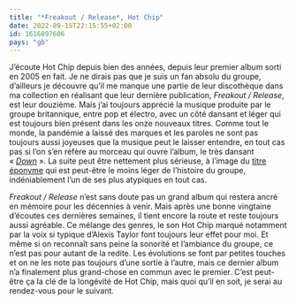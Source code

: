 ```yaml
---
title: "*Freakout / Release*, Hot Chip"
date: 2022-09-15T22:15:55+02:00
id: 1616897606 
pays: "gb"
---
```


J’écoute Hot Chip depuis bien des années, depuis leur premier album sorti en 2005 en fait. Je ne dirais pas que je suis un fan absolu du groupe, d’ailleurs je découvre qu’il me manque une partie de leur discothèque dans ma collection en réalisant que leur dernière publication, *Freakout / Release*, est leur douzième. Mais j’ai toujours apprécié la musique produite par le groupe britannique, entre pop et électro, avec un côté dansant et léger qui est toujours bien présent dans les onze nouveaux titres. Comme tout le monde, la pandémie a laissé des marques et les paroles ne sont pas toujours aussi joyeuses que la musique peut le laisser entendre, en tout cas pas si l’on s’en réfère au morceau qui ouvre l’album, le très dansant « [*Down*](https://www.youtube.com/watch?v=M8QdB1w-pXo) ». La suite peut être nettement plus sérieuse, à l’image du [titre éponyme](https://www.youtube.com/watch?v=2vod4AuRjZ4) qui est peut-être le moins léger de l’histoire du groupe, indéniablement l’un de ses plus atypiques en tout cas. 

*Freakout / Release* n’est sans doute pas un grand album qui restera ancré en mémoire pour les décennies à venir. Mais après une bonne vingtaine d’écoutes ces dernières semaines, il tient encore la route et reste toujours aussi agréable. Ce mélange des genres, le son Hot Chip marqué notamment par la voix si typique d’Alexis Taylor font toujours leur effet pour moi. Et même si on reconnaît sans peine la sonorité et l’ambiance du groupe, ce n’est pas pour autant de la redite. Les évolutions se font par petites touches et on ne les note pas toujours d’une sortie à l’autre, mais ce dernier album n’a finalement plus grand-chose en commun avec le premier. C’est peut-être ça la clé de la longévité de Hot Chip, mais quoi qu’il en soit, je serai au rendez-vous pour le suivant. 


